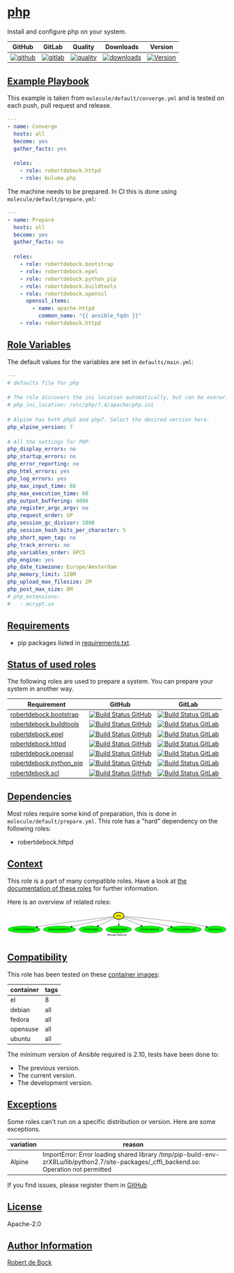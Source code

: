 # [php](#php)

Install and configure php on your system.

|GitHub|GitLab|Quality|Downloads|Version|
|------|------|-------|---------|-------|
|[![github](https://github.com/buluma/ansible-role-php/workflows/Ansible%20Molecule/badge.svg)](https://github.com/buluma/ansible-role-php/actions)|[![gitlab](https://gitlab.com/buluma/ansible-role-php/badges/main/pipeline.svg)](https://gitlab.com/buluma/ansible-role-php)|[![quality](https://img.shields.io/ansible/quality/54977)](https://galaxy.ansible.com/buluma/php)|[![downloads](https://img.shields.io/ansible/role/d/54977)](https://galaxy.ansible.com/buluma/php)|[![Version](https://img.shields.io/github/release/buluma/ansible-role-php.svg)](https://github.com/buluma/ansible-role-php/releases/)|

## [Example Playbook](#example-playbook)

This example is taken from `molecule/default/converge.yml` and is tested on each push, pull request and release.
```yaml
---
- name: Converge
  hosts: all
  become: yes
  gather_facts: yes

  roles:
    - role: robertdebock.httpd
    - role: buluma.php
```

The machine needs to be prepared. In CI this is done using `molecule/default/prepare.yml`:
```yaml
---
- name: Prepare
  hosts: all
  become: yes
  gather_facts: no

  roles:
    - role: robertdebock.bootstrap
    - role: robertdebock.epel
    - role: robertdebock.python_pip
    - role: robertdebock.buildtools
    - role: robertdebock.openssl
      openssl_items:
        - name: apache-httpd
          common_name: "{{ ansible_fqdn }}"
    - role: robertdebock.httpd
```


## [Role Variables](#role-variables)

The default values for the variables are set in `defaults/main.yml`:
```yaml
---
# defaults file for php

# The role discovers the ini location automatically, but can be overwritten.
# php_ini_location: /etc/php/7.4/apache/php.ini

# Alpine has both php5 and php7. Select the desired version here.
php_alpine_version: 7

# All the settings for PHP.
php_display_errors: no
php_startup_errors: no
php_error_reporting: no
php_html_errors: yes
php_log_errors: yes
php_max_input_time: 60
php_max_execution_time: 60
php_output_buffering: 4096
php_register_argc_argv: no
php_request_order: GP
php_session_gc_divisor: 1000
php_session_hash_bits_per_character: 5
php_short_open_tag: no
php_track_errors: no
php_variables_order: GPCS
php_engine: yes
php_date_timezone: Europe/Amsterdam
php_memory_limit: 128M
php_upload_max_filesize: 2M
php_post_max_size: 8M
# php_extensions:
#   - mcrypt.so
```

## [Requirements](#requirements)

- pip packages listed in [requirements.txt](https://github.com/buluma/ansible-role-php/blob/main/requirements.txt).

## [Status of used roles](#status-of-requirements)

The following roles are used to prepare a system. You can prepare your system in another way.

| Requirement | GitHub | GitLab |
|-------------|--------|--------|
|[robertdebock.bootstrap](https://galaxy.ansible.com/buluma/robertdebock.bootstrap)|[![Build Status GitHub](https://github.com/buluma/robertdebock.bootstrap/workflows/Ansible%20Molecule/badge.svg)](https://github.com/buluma/robertdebock.bootstrap/actions)|[![Build Status GitLab ](https://gitlab.com/buluma/robertdebock.bootstrap/badges/main/pipeline.svg)](https://gitlab.com/buluma/robertdebock.bootstrap)|
|[robertdebock.buildtools](https://galaxy.ansible.com/buluma/robertdebock.buildtools)|[![Build Status GitHub](https://github.com/buluma/robertdebock.buildtools/workflows/Ansible%20Molecule/badge.svg)](https://github.com/buluma/robertdebock.buildtools/actions)|[![Build Status GitLab ](https://gitlab.com/buluma/robertdebock.buildtools/badges/main/pipeline.svg)](https://gitlab.com/buluma/robertdebock.buildtools)|
|[robertdebock.epel](https://galaxy.ansible.com/buluma/robertdebock.epel)|[![Build Status GitHub](https://github.com/buluma/robertdebock.epel/workflows/Ansible%20Molecule/badge.svg)](https://github.com/buluma/robertdebock.epel/actions)|[![Build Status GitLab ](https://gitlab.com/buluma/robertdebock.epel/badges/main/pipeline.svg)](https://gitlab.com/buluma/robertdebock.epel)|
|[robertdebock.httpd](https://galaxy.ansible.com/buluma/robertdebock.httpd)|[![Build Status GitHub](https://github.com/buluma/robertdebock.httpd/workflows/Ansible%20Molecule/badge.svg)](https://github.com/buluma/robertdebock.httpd/actions)|[![Build Status GitLab ](https://gitlab.com/buluma/robertdebock.httpd/badges/main/pipeline.svg)](https://gitlab.com/buluma/robertdebock.httpd)|
|[robertdebock.openssl](https://galaxy.ansible.com/buluma/robertdebock.openssl)|[![Build Status GitHub](https://github.com/buluma/robertdebock.openssl/workflows/Ansible%20Molecule/badge.svg)](https://github.com/buluma/robertdebock.openssl/actions)|[![Build Status GitLab ](https://gitlab.com/buluma/robertdebock.openssl/badges/main/pipeline.svg)](https://gitlab.com/buluma/robertdebock.openssl)|
|[robertdebock.python_pip](https://galaxy.ansible.com/buluma/robertdebock.python_pip)|[![Build Status GitHub](https://github.com/buluma/robertdebock.python_pip/workflows/Ansible%20Molecule/badge.svg)](https://github.com/buluma/robertdebock.python_pip/actions)|[![Build Status GitLab ](https://gitlab.com/buluma/robertdebock.python_pip/badges/main/pipeline.svg)](https://gitlab.com/buluma/robertdebock.python_pip)|
|[robertdebock.scl](https://galaxy.ansible.com/buluma/robertdebock.scl)|[![Build Status GitHub](https://github.com/buluma/robertdebock.scl/workflows/Ansible%20Molecule/badge.svg)](https://github.com/buluma/robertdebock.scl/actions)|[![Build Status GitLab ](https://gitlab.com/buluma/robertdebock.scl/badges/main/pipeline.svg)](https://gitlab.com/buluma/robertdebock.scl)|

## [Dependencies](#dependencies)

Most roles require some kind of preparation, this is done in `molecule/default/prepare.yml`. This role has a "hard" dependency on the following roles:

- robertdebock.httpd
## [Context](#context)

This role is a part of many compatible roles. Have a look at [the documentation of these roles](https://buluma.co.ke/) for further information.

Here is an overview of related roles:

![dependencies](https://raw.githubusercontent.com/buluma/ansible-role-php/png/requirements.png "Dependencies")

## [Compatibility](#compatibility)

This role has been tested on these [container images](https://hub.docker.com/u/buluma):

|container|tags|
|---------|----|
|el|8|
|debian|all|
|fedora|all|
|opensuse|all|
|ubuntu|all|

The minimum version of Ansible required is 2.10, tests have been done to:

- The previous version.
- The current version.
- The development version.

## [Exceptions](#exceptions)

Some roles can't run on a specific distribution or version. Here are some exceptions.

| variation                 | reason                 |
|---------------------------|------------------------|
| Alpine | ImportError: Error loading shared library /tmp/pip-build-env-zrX8Lu/lib/python2.7/site-packages/_cffi_backend.so: Operation not permitted |


If you find issues, please register them in [GitHub](https://github.com/buluma/ansible-role-php/issues)

## [License](#license)

Apache-2.0

## [Author Information](#author-information)

[Robert de Bock](https://buluma.github.io/)
